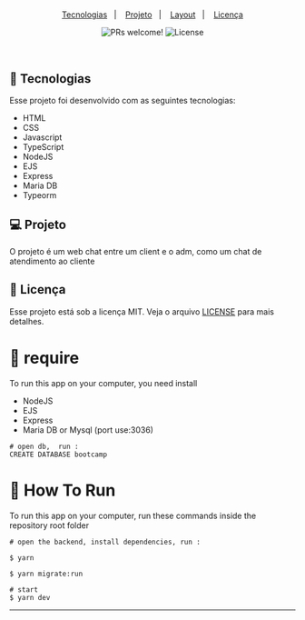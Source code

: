 <h1 align="center">
  <!-- <img alt="WebChat" title="Webchat" src="![Captura de tela de 2021-05-20 16-37-24](https://user-images.githubusercontent.com/59980463/119038776-e5ae5e00-b989-11eb-9394-b0905570ee84.png)" width="220px" /> -->
</h1>

<p align="center">
  <a href="#-tecnologias">Tecnologias</a>&nbsp;&nbsp;&nbsp;|&nbsp;&nbsp;&nbsp;
  <a href="#-projeto">Projeto</a>&nbsp;&nbsp;&nbsp;|&nbsp;&nbsp;&nbsp;
  <a href="#-layout">Layout</a>&nbsp;&nbsp;&nbsp;|&nbsp;&nbsp;&nbsp;
  <a href="#memo-licença">Licença</a>
</p>

<p align="center">
 <img src="https://img.shields.io/static/v1?label=PRs&message=welcome&color=49AA26&labelColor=000000" alt="PRs welcome!" />

  <img alt="License" src="https://img.shields.io/static/v1?label=license&message=MIT&color=49AA26&labelColor=000000">
</p>

<br>

<p align="center">
  <!-- <img alt="dev.finances" 
  src=".github/jobscalc.png" width="100%"> -->
</p>

## 🚀 Tecnologias

Esse projeto foi desenvolvido com as seguintes tecnologias:

- HTML
- CSS
- Javascript
- TypeScript
- NodeJS
- EJS
- Express
- Maria DB
- Typeorm

## 💻 Projeto

O projeto é um web chat entre um client e o adm, como um chat de atendimento ao cliente



## :memo: Licença

Esse projeto está sob a licença MIT. Veja o arquivo [LICENSE](.github/LICENSE.md) para mais detalhes.

# :wrench: require
To run this app on your computer, you need install
- NodeJS
- EJS
- Express
- Maria DB or Mysql (port use:3036)
```shell
# open db,  run :
CREATE DATABASE bootcamp

```

# :wrench: How To Run
To run this app on your computer, run these commands inside the repository root folder
```shell
# open the backend, install dependencies, run :

$ yarn

$ yarn migrate:run 

# start 
$ yarn dev

```

---
